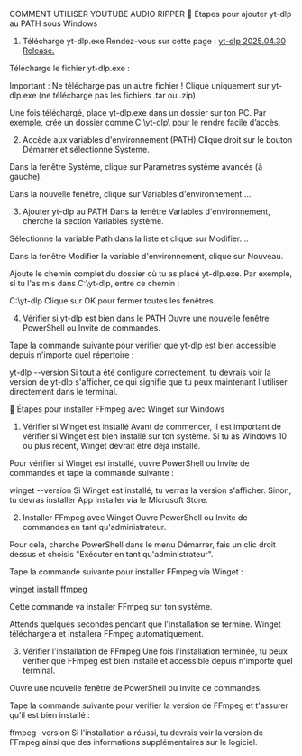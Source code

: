 COMMENT UTILISER YOUTUBE AUDIO RIPPER
🚀 Étapes pour ajouter yt-dlp au PATH sous Windows
1. Télécharge yt-dlp.exe
Rendez-vous sur cette page : [yt-dlp 2025.04.30 Release.](https://github.com/yt-dlp/yt-dlp/releases/tag/2025.04.30)

Télécharge le fichier yt-dlp.exe :

Important : Ne télécharge pas un autre fichier ! Clique uniquement sur yt-dlp.exe (ne télécharge pas les fichiers .tar ou .zip).

Une fois téléchargé, place yt-dlp.exe dans un dossier sur ton PC. Par exemple, crée un dossier comme C:\yt-dlp\ pour le rendre facile d’accès.

2. Accède aux variables d'environnement (PATH)
Clique droit sur le bouton Démarrer et sélectionne Système.

Dans la fenêtre Système, clique sur Paramètres système avancés (à gauche).

Dans la nouvelle fenêtre, clique sur Variables d'environnement….

3. Ajouter yt-dlp au PATH
Dans la fenêtre Variables d'environnement, cherche la section Variables système.

Sélectionne la variable Path dans la liste et clique sur Modifier….

Dans la fenêtre Modifier la variable d'environnement, clique sur Nouveau.

Ajoute le chemin complet du dossier où tu as placé yt-dlp.exe. Par exemple, si tu l'as mis dans C:\yt-dlp\, entre ce chemin :

C:\yt-dlp
Clique sur OK pour fermer toutes les fenêtres.

4. Vérifier si yt-dlp est bien dans le PATH
Ouvre une nouvelle fenêtre PowerShell ou Invite de commandes.

Tape la commande suivante pour vérifier que yt-dlp est bien accessible depuis n'importe quel répertoire :

yt-dlp --version
Si tout a été configuré correctement, tu devrais voir la version de yt-dlp s'afficher, ce qui signifie que tu peux maintenant l'utiliser directement dans le terminal.

🚀 Étapes pour installer FFmpeg avec Winget sur Windows
1. Vérifier si Winget est installé
Avant de commencer, il est important de vérifier si Winget est bien installé sur ton système. Si tu as Windows 10 ou plus récent, Winget devrait être déjà installé.

Pour vérifier si Winget est installé, ouvre PowerShell ou Invite de commandes et tape la commande suivante :

winget --version
Si Winget est installé, tu verras la version s'afficher. Sinon, tu devras installer App Installer via le Microsoft Store.

2. Installer FFmpeg avec Winget
Ouvre PowerShell ou Invite de commandes en tant qu'administrateur.

Pour cela, cherche PowerShell dans le menu Démarrer, fais un clic droit dessus et choisis "Exécuter en tant qu'administrateur".

Tape la commande suivante pour installer FFmpeg via Winget :

winget install ffmpeg

Cette commande va installer FFmpeg sur ton système.

Attends quelques secondes pendant que l'installation se termine. Winget téléchargera et installera FFmpeg automatiquement.

3. Vérifier l'installation de FFmpeg
Une fois l'installation terminée, tu peux vérifier que FFmpeg est bien installé et accessible depuis n'importe quel terminal.

Ouvre une nouvelle fenêtre de PowerShell ou Invite de commandes.

Tape la commande suivante pour vérifier la version de FFmpeg et t'assurer qu'il est bien installé :

ffmpeg -version
Si l'installation a réussi, tu devrais voir la version de FFmpeg ainsi que des informations supplémentaires sur le logiciel.
